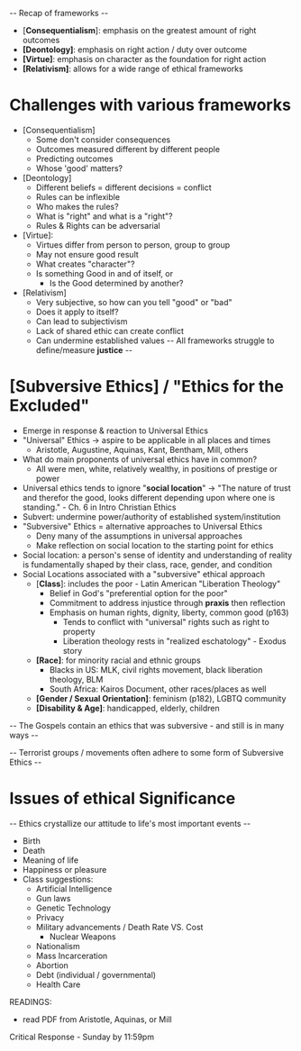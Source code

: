 -- Recap of frameworks --
- [**Consequentialism**]: emphasis on the greatest amount of right outcomes
- **[Deontology]**: emphasis on right action / duty over outcome
- **[Virtue]**: emphasis on character as the foundation for right action
- **[Relativism]**: allows for a wide range of ethical frameworks
# Challenges with various frameworks
- [Consequentialism]
	- Some don't consider consequences
	- Outcomes measured different by different people
	- Predicting outcomes
	- Whose 'good' matters?
- [Deontology]
	- Different beliefs = different decisions = conflict
	- Rules can be inflexible
	- Who makes the rules?
	- What is "right" and what is a "right"?
	- Rules & Rights can be adversarial
- [Virtue]:
	- Virtues differ from person to person, group to group
	- May not ensure good result
	- What creates "character"?
	- Is something Good in and of itself, or
		- Is the Good determined by another?
- [Relativism]
	- Very subjective, so how can you tell "good" or "bad"
	- Does it apply to itself?
	- Can lead to subjectivism
	- Lack of shared ethic can create conflict
	- Can undermine established values
-- All frameworks struggle to define/measure **justice** -- 

# [Subversive Ethics] / "Ethics for the Excluded"
- Emerge in response & reaction to Universal Ethics
- "Universal" Ethics -> aspire to be applicable in all places and times
	- Aristotle, Augustine, Aquinas, Kant, Bentham, Mill, others
- What do main proponents of universal ethics have in common?
	- All were men, white, relatively wealthy, in positions of prestige or power
- Universal ethics tends to ignore "**social location**" -> "The nature of trust and therefor the good, looks different depending upon where one is standing." - Ch. 6 in Intro Christian Ethics
- Subvert: undermine power/authority of established system/institution
- "Subversive" Ethics = alternative approaches to Universal Ethics
	- Deny many of the assumptions in universal approaches
	- Make reflection on social location to the starting point for ethics
- Social location: a person's sense of identity and understanding of reality is fundamentally shaped by their class, race, gender, and condition
- Social Locations associated with a "subversive" ethical approach
	- [**Class**]: includes the poor - Latin American "Liberation Theology"
		- Belief in God's "preferential option for the poor"
		- Commitment to address injustice through **praxis** then reflection
		- Emphasis on human rights, dignity, liberty, common good (p163)
			- Tends to conflict with "universal" rights such as right to property
			- Liberation theology rests in "realized eschatology" - Exodus story
	- **[Race]**: for minority racial and ethnic groups
		- Blacks in US: MLK, civil rights movement, black liberation theology, BLM
		- South Africa: Kairos Document, other races/places as well
	- **[Gender / Sexual Orientation]**: feminism (p182), LGBTQ community
	- **[Disability & Age]**: handicapped, elderly, children

-- The Gospels contain an ethics that was subversive - and still is in many ways --

-- Terrorist groups / movements often adhere to some form of Subversive Ethics -- 

# Issues of ethical Significance
-- Ethics crystallize our attitude to life's most important events -- 
- Birth
- Death
- Meaning of life
- Happiness or pleasure
- Class suggestions:
	- Artificial Intelligence
	- Gun laws
	- Genetic Technology
	- Privacy
	- Military advancements / Death Rate VS. Cost
		- Nuclear Weapons
	- Nationalism
	- Mass Incarceration
	- Abortion
	- Debt (individual / governmental)
	- Health Care

READINGS:
- read PDF from Aristotle, Aquinas, or Mill

Critical Response - Sunday by 11:59pm